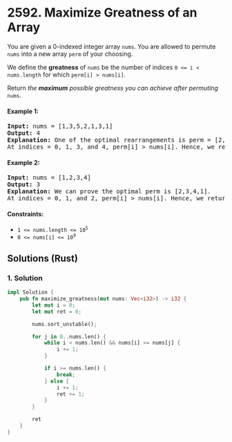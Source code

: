 # 2592. Maximize Greatness of an Array
You are given a 0-indexed integer array `nums`. You are allowed to permute `nums` into a new array `perm` of your choosing.

We define the **greatness** of `nums` be the number of indices `0 <= i < nums.length` for which `perm[i] > nums[i]`.

Return *the **maximum** possible greatness you can achieve after permuting* `nums`.

#### Example 1:
<pre>
<strong>Input:</strong> nums = [1,3,5,2,1,3,1]
<strong>Output:</strong> 4
<strong>Explanation:</strong> One of the optimal rearrangements is perm = [2,5,1,3,3,1,1].
At indices = 0, 1, 3, and 4, perm[i] > nums[i]. Hence, we return 4.
</pre>

#### Example 2:
<pre>
<strong>Input:</strong> nums = [1,2,3,4]
<strong>Output:</strong> 3
<strong>Explanation:</strong> We can prove the optimal perm is [2,3,4,1].
At indices = 0, 1, and 2, perm[i] > nums[i]. Hence, we return 3.
</pre>

#### Constraints:
* <code>1 <= nums.length <= 10<sup>5</sup></code>
* <code>0 <= nums[i] <= 10<sup>9</sup></code>

## Solutions (Rust)

### 1. Solution
```Rust
impl Solution {
    pub fn maximize_greatness(mut nums: Vec<i32>) -> i32 {
        let mut i = 0;
        let mut ret = 0;

        nums.sort_unstable();

        for j in 0..nums.len() {
            while i < nums.len() && nums[i] <= nums[j] {
                i += 1;
            }

            if i >= nums.len() {
                break;
            } else {
                i += 1;
                ret += 1;
            }
        }

        ret
    }
}
```
